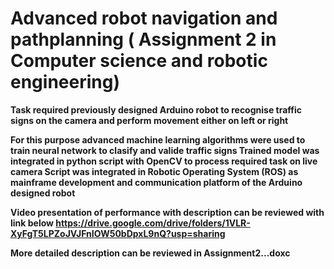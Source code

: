 # Advanced robot navigation and pathplanning ( Assignment 2 in Computer science and robotic engineering)

<b /> Task required previously designed Arduino robot to recognise traffic signs on the camera and perform movement either on left or right

<b /> For this purpose advanced machine learning algorithms were used to train neural network to clasify and valide traffic signs
<b /> Trained model was integrated in python script with OpenCV to process required task on live camera
<b /> Script was integrated in Robotic Operating System (ROS) as mainframe development and communication platform of the Arduino designed robot

<b /> Video presentation of performance with description can be reviewed with link below
<b /> https://drive.google.com/drive/folders/1VLR-XyFgT5LPZoJVJFnIOW50bDpxL9nQ?usp=sharing

<b /> More detailed description can be reviewed in Assignment2...doxc
